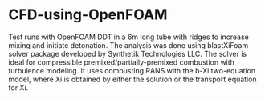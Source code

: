 # CFD-using-OpenFOAM
Test runs with OpenFOAM
DDT in a 6m long tube with ridges to increase mixing and initiate detonation. The analysis was done using blastXiFoam solver package developed by Synthetik Technologies LLC. The solver is ideal for compressible premixed/partially-premixed combustion with turbulence modeling. It uses combusting RANS with the b-Xi two-equation model, where Xi is obtained by either the solution or the transport equation for Xi.
